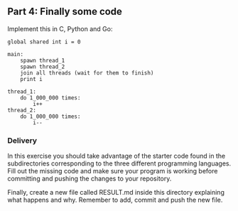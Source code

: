 Part 4: Finally some code
--------------------

Implement this in C, Python and Go:


    global shared int i = 0

    main:
        spawn thread_1
        spawn thread_2
        join all threads (wait for them to finish)
        print i

    thread_1:
        do 1_000_000 times:
            i++
    thread_2:
        do 1_000_000 times:
            i--
            

### Delivery
In this exercise you should take advantage of the starter code found in the subdirectories corresponding to the three different programming languages. Fill out the missing code and make sure your program is working before committing and pushing the changes to your repository.

Finally, create a new file called RESULT.md inside this directory explaining what happens and why. Remember to add, commit and push the new file.








